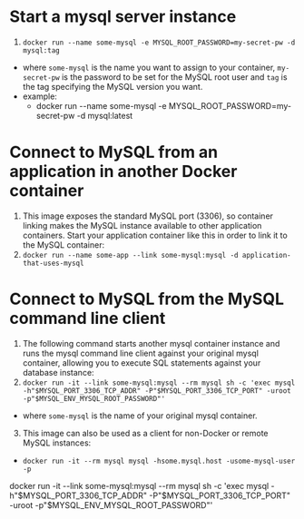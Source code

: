 # Start a mysql server instance
1. `docker run --name some-mysql -e MYSQL_ROOT_PASSWORD=my-secret-pw -d mysql:tag`
  - where `some-mysql` is the name you want to assign to your container, `my-secret-pw` is the password to be set for the MySQL root user and `tag` is the tag specifying the MySQL version you want.
  - example:
    - docker run --name some-mysql -e MYSQL_ROOT_PASSWORD=my-secret-pw -d mysql:latest

# Connect to MySQL from an application in another Docker container
1. This image exposes the standard MySQL port (3306), so container linking makes the MySQL instance available to other application containers. Start your application container like this in order to link it to the MySQL container:
2. `docker run --name some-app --link some-mysql:mysql -d application-that-uses-mysql`

# Connect to MySQL from the MySQL command line client
1. The following command starts another mysql container instance and runs the mysql command line client against your original mysql container, allowing you to execute SQL statements against your database instance:
2. ` docker run -it --link some-mysql:mysql --rm mysql sh -c 'exec mysql -h"$MYSQL_PORT_3306_TCP_ADDR" -P"$MYSQL_PORT_3306_TCP_PORT" -uroot -p"$MYSQL_ENV_MYSQL_ROOT_PASSWORD"' `
  - where `some-mysql` is the name of your original mysql container.
3. This image can also be used as a client for non-Docker or remote MySQL instances:
  - `docker run -it --rm mysql mysql -hsome.mysql.host -usome-mysql-user -p`


docker run -it --link some-mysql:mysql --rm mysql sh -c 'exec mysql -h"$MYSQL_PORT_3306_TCP_ADDR" -P"$MYSQL_PORT_3306_TCP_PORT" -uroot -p"$MYSQL_ENV_MYSQL_ROOT_PASSWORD"'